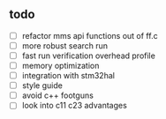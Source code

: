 ## todo

- [ ] refactor mms api functions out of ff.c
- [ ] more robust search run
- [ ] fast run verification overhead profile
- [ ] memory optimization
- [ ] integration with stm32hal
- [ ] style guide
- [ ] avoid c++ footguns
- [ ] look into c11 c23 advantages
